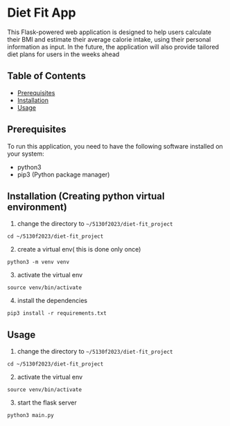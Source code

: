 # Diet Fit App

This Flask-powered web application is designed to help users calculate their BMI and estimate their average calorie intake, using their personal information as input. In the future, the application will also provide tailored diet plans for users in the weeks ahead

## Table of Contents

- [Prerequisites](#prerequisites)
- [Installation](#installation)
- [Usage](#usage)

## Prerequisites

To run this application, you need to have the following software installed on your system:

- python3
- pip3 (Python package manager)

## Installation (Creating python virtual environment)
1. change the directory to `~/5130f2023/diet-fit_project`
```
cd ~/5130f2023/diet-fit_project
```
2. create a virtual env( this is done only once)
```
python3 -m venv venv
```
3. activate the virtual env
```
source venv/bin/activate
```
4. install the dependencies
```
pip3 install -r requirements.txt
```

## Usage 
1. change the directory to `~/5130f2023/diet-fit_project`
```
cd ~/5130f2023/diet-fit_project
```
2. activate the virtual env
```
source venv/bin/activate
```
3. start the flask server
```
python3 main.py
```